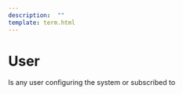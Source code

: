 ```yaml
---
description:  ""
template: term.html
---
```

# User

Is any user configuring the system or subscribed to    
